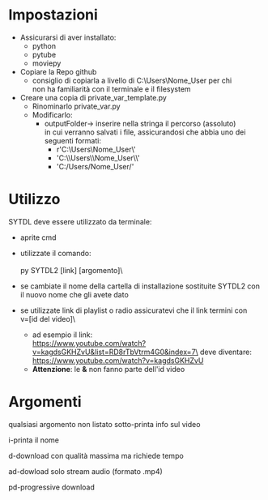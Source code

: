 # **Impostazioni**
- Assicurarsi di aver installato:
    - python
    - pytube
    - moviepy
- Copiare la Repo github
    - consiglio di copiarla a livello di C:\\Users\\Nome_User per chi\
    non ha familiarità con il terminale e il filesystem
- Creare una copia di private_var_template.py
    - Rinominarlo private_var.py
    - Modificarlo:
        - outputFolder-> inserire nella stringa il percorso (assoluto)\
        in cui verranno salvati i file, assicurandosi che abbia uno dei\
        seguenti formati:
            - r'C:\\Users\\Nome_User\\'
            - 'C:\\\Users\\\\Nome_User\\\\'
            - 'C:/Users/Nome_User/'


# **Utilizzo**
SYTDL deve essere utilizzato da terminale:
- aprite cmd
- utilizzate il comando:\
\
py SYTDL2 [link] [argomento]\

- se cambiate il nome della cartella di installazione sostituite SYTDL2
con il nuovo nome che gli avete dato
- se utilizzate link di playlist o radio assicuratevi che il link termini con \
v=[id del video]\
    - ad esempio il link:\
https://www.youtube.com/watch?v=kagdsGKHZvU&list=RD8rTbVtrm4G0&index=7\
deve diventare:\
https://www.youtube.com/watch?v=kagdsGKHZvU
    - **Attenzione**: le **&** non fanno parte dell'id video


# **Argomenti**
qualsiasi argomento non listato sotto-printa info sul video 

i-printa il nome

d-download con qualità massima ma richiede tempo

ad-dowload solo stream audio (formato .mp4)

pd-progressive download
